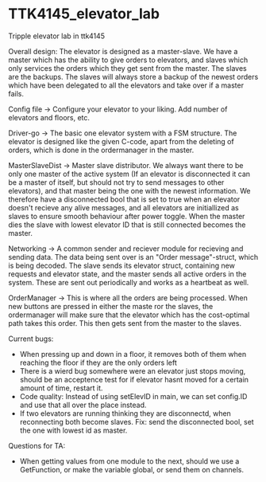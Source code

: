 # TTK4145_elevator_lab

Tripple elevator lab in ttk4145

Overall design:
The elevator is designed as a master-slave. We have a master which has the ability to give orders to elevators, and slaves which only services the orders which they get sent from the master. The slaves are the backups. The slaves will always store a backup of the newest orders which have been delegated to all the elevators and take over if a master fails.

Config file -> Configure your elevator to your liking. Add number of elevators and floors, etc.

Driver-go -> The basic one elevator system with a FSM structure. The elevator is designed like the given C-code, apart from the deleting of orders, which is done in the ordermanager in the master.

MasterSlaveDist -> Master slave distributor. We always want there to be only one master of the active system (If an elevator is disconnected it can be a master of itself, but should not try to send messages to other elevators), and that master being the one with the newest information. We therefore have a disconnected bool that is set to true when an elevator doesn't recieve any alive messages, and all elevators are initiallized as slaves to ensure smooth behaviour after power toggle. When the master dies the slave with lowest elevator ID that is still connected becomes the master.

Networking -> A common sender and reciever module for recieving and sending data. The data being sent over is an "Order message"-struct, which is being decoded. The slave sends its elevator struct, containing new requests and elevator state, and the master sends all active orders in the system. These are sent out periodically and works as a heartbeat as well.

OrderManager -> This is where all the orders are being processed. When new buttons are pressed in either the maste ror the slaves, the ordermanager will make sure that the elevator which has the cost-optimal path takes this order. This then gets sent from the master to the slaves.

Current bugs:

- When pressing up and down in a floor, it removes both of them when reaching the floor if they are the only orders left
- There is a wierd bug somewhere were an elevator just stops moving, should be an acceptence test for if elevator hasnt moved for a certain amount of time, restart it.
- Code quality: Instead of using setElevID in main, we can set config.ID and use that all over the place instead.
- If two elevators are running thinking they are disconnectd, when reconnecting both become slaves. Fix: send the disconnected bool, set the one with lowest id as master.

Questions for TA:

- When getting values from one module to the next, should we use a GetFunction, or make the variable global, or send them on channels.

